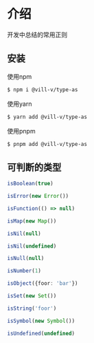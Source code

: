 # 介绍

开发中总结的常用正则

## 安装

使用npm

```bash
$ npm i @vill-v/type-as
```

使用yarn

```bash
$ yarn add @vill-v/type-as
```

使用pnpm

```bash
$ pnpm add @vill-v/type-as
```

## 可判断的类型

```ts
isBoolean(true)

isError(new Error())

isFunction(() => null)

isMap(new Map())

isNil(null)

isNil(undefined)

isNull(null)

isNumber(1)

isObject({foor: 'bar'})

isSet(new Set())

isString('foor')

isSymbol(new Symbol())

isUndefined(undefined)
```
